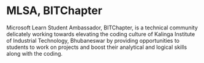 # MLSA, BITChapter

Microsoft Learn Student Ambassador, BITChapter, is a technical community delicately working towards elevating the coding culture of Kalinga Institute of Industrial Technology, Bhubaneswar by providing opportunities to students to work on projects and boost their analytical and logical skills along with the coding.
